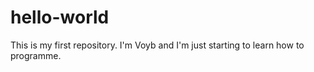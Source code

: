 # hello-world
This is my first repository. I'm Voyb and I'm just starting to learn how to programme.
